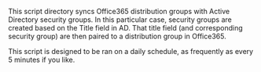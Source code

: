 This script directory syncs Office365 distribution groups with Active Directory security groups.
In this particular case, security groups are created based on the Title field in AD. 
That title field (and corresponding security group) are then paired to a distribution group in
Office365.

This script is designed to be ran on a daily schedule, as frequently as every 5 minutes if you like.
